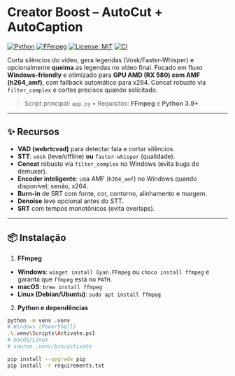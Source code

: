 # Creator Boost – AutoCut + AutoCaption
[![Python](https://img.shields.io/badge/Python-3.9%2B-informational)](#)
[![FFmpeg](https://img.shields.io/badge/Requires-FFmpeg-blue)](#)
[![License: MIT](https://img.shields.io/badge/License-MIT-green.svg)](LICENSE)
[![CI](https://img.shields.io/github/actions/workflow/status/LucasMilanez/creator-boost-autocut/ci.yml?label=CI)](https://github.com/LucasMilanez/creator-boost-autocut/actions)

Corta silêncios do vídeo, gera legendas (Vosk/Faster-Whisper) e opcionalmente **queima** as legendas no vídeo final. Focado em fluxo **Windows-friendly** e otimizado para **GPU AMD (RX 580) com AMF (h264_amf)**, com fallback automático para x264. Concat robusto via `filter_complex` e cortes precisos quando solicitado.

> Script principal: `app.py` • Requisitos: **FFmpeg** e **Python 3.9+**

---

## ✨ Recursos
- **VAD (webrtcvad)** para detectar fala e cortar silêncios.
- **STT**: `vosk` (leve/offline) **ou** `faster-whisper` (qualidade).
- **Concat** robusto via `filter_complex` no Windows (evita bugs do demuxer).
- **Encoder inteligente**: usa AMF (`h264_amf`) no Windows quando disponível; senão, x264.
- **Burn-in** de SRT com fonte, cor, contorno, alinhamento e margem.
- **Denoise** leve opcional antes do STT.
- **SRT** com tempos monotônicos (evita overlaps).

---

## 📦 Instalação

1) **FFmpeg**
- **Windows**: `winget install Gyan.FFmpeg` ou `choco install ffmpeg` e garanta que `ffmpeg` está no `PATH`.
- **macOS**: `brew install ffmpeg`
- **Linux (Debian/Ubuntu)**: `sudo apt install ffmpeg`

2) **Python e dependências**
```bash
python -m venv .venv
# Windows (PowerShell)
.\.venv\Scripts\Activate.ps1
# macOS/Linux
# source .venv/bin/activate

pip install --upgrade pip
pip install -r requirements.txt
